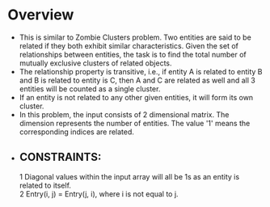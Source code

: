 # Overview #
* This is similar to Zombie Clusters problem. Two entities are said to be related if they both exhibit similar characteristics. Given the set of relationships between entities, the task is to find the total number of mutually exclusive clusters of related objects. 
* The relationship property is transitive, i.e., if entity A is related to entity B and B is related to entity is C, then A and C are related as well and all 3 entities will be counted as a single cluster. 
* If an entity is not related to any other given entities, it will form its own cluster.
* In this problem, the input consists of 2 dimensional matrix. The dimension represents the number of entities. The value '1' means the corresponding indices are related.
* ## CONSTRAINTS: ##
    1 Diagonal values within the input array will all be 1s as an entity is related to itself. <br />
    2 Entry(i, j) = Entry(j, i), where i is not equal to j.
